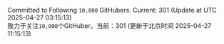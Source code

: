 Committed to Following `10,000` GitHubers. Current: <!-- FOLLOWING_COUNT -->301<!-- FOLLOWING_COUNT --> (Update at UTC <!-- LAST_UPDATED -->2025-04-27 03:15:13<!-- LAST_UPDATED -->)<br>
致力于关注`10,000`个GitHuber。当前：<!-- FOLLOWING_COUNT -->301<!-- FOLLOWING_COUNT --> (更新于北京时间 <!-- LAST_UPDATED_CST -->2025-04-27 11:15:13<!-- LAST_UPDATED_CST -->)
